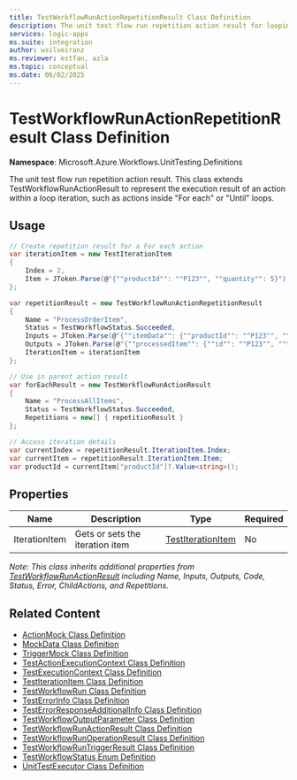 ```yaml
---
title: TestWorkflowRunActionRepetitionResult Class Definition
description: The unit test flow run repetition action result for looping actions
services: logic-apps
ms.suite: integration
author: wsilveiranz
ms.reviewer: estfan, azla
ms.topic: conceptual
ms.date: 06/02/2025
---
```


# TestWorkflowRunActionRepetitionResult Class Definition

**Namespace**: Microsoft.Azure.Workflows.UnitTesting.Definitions

The unit test flow run repetition action result. This class extends TestWorkflowRunActionResult to represent the execution result of an action within a loop iteration, such as actions inside "For each" or "Until" loops.

## Usage

```C#
// Create repetition result for a For each action
var iterationItem = new TestIterationItem
{
    Index = 2,
    Item = JToken.Parse(@"{""productId"": ""P123"", ""quantity"": 5}")
};

var repetitionResult = new TestWorkflowRunActionRepetitionResult
{
    Name = "ProcessOrderItem",
    Status = TestWorkflowStatus.Succeeded,
    Inputs = JToken.Parse(@"{""itemData"": {""productId"": ""P123"", ""quantity"": 5}}"),
    Outputs = JToken.Parse(@"{""processedItem"": {""id"": ""P123"", ""totalPrice"": 149.95}}"),
    IterationItem = iterationItem
};

// Use in parent action result
var forEachResult = new TestWorkflowRunActionResult
{
    Name = "ProcessAllItems",
    Status = TestWorkflowStatus.Succeeded,
    Repetitions = new[] { repetitionResult }
};

// Access iteration details
var currentIndex = repetitionResult.IterationItem.Index;
var currentItem = repetitionResult.IterationItem.Item;
var productId = currentItem["productId"]?.Value<string>();
```

## Properties

|Name|Description|Type|Required|
|---|---|---|---|
|IterationItem|Gets or sets the iteration item|[TestIterationItem](test-iteration-item-class-definition.md)|No|

*Note: This class inherits additional properties from [TestWorkflowRunActionResult](test-workflow-run-action-result-class-definition.md) including Name, Inputs, Outputs, Code, Status, Error, ChildActions, and Repetitions.*

## Related Content

- [ActionMock Class Definition](action-mock-class-definition.md)
- [MockData Class Definition](mock-data-class-definition.md)
- [TriggerMock Class Definition](trigger-mock-class-definition.md)
- [TestActionExecutionContext Class Definition](test-action-execution-context-class-definition.md)
- [TestExecutionContext Class Definition](test-execution-context-class-definition.md)
- [TestIterationItem Class Definition](test-iteration-item-class-definition.md)
- [TestWorkflowRun Class Definition](test-workflow-run-class-definition.md)
- [TestErrorInfo Class Definition](test-error-info-class-definition.md)
- [TestErrorResponseAdditionalInfo Class Definition](test-error-response-additional-info-class-definition.md)
- [TestWorkflowOutputParameter Class Definition](test-workflow-output-parameter-class-definition.md)
- [TestWorkflowRunActionResult Class Definition](test-workflow-run-action-result-class-definition.md)
- [TestWorkflowRunOperationResult Class Definition](test-workflow-run-operation-result-class-definition.md)
- [TestWorkflowRunTriggerResult Class Definition](test-workflow-run-trigger-result-class-definition.md)
- [TestWorkflowStatus Enum Definition](test-workflow-status-enum-definition.md)
- [UnitTestExecutor Class Definition](unit-test-executor-class-definition.md)

